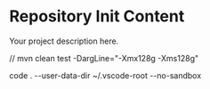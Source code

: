 Repository Init Content
=======================

Your project description here.

// mvn clean test -DargLine="-Xmx128g -Xms128g"

code . --user-data-dir ~/.vscode-root --no-sandbox

